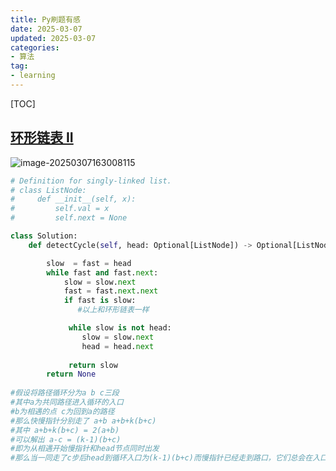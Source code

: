 ```yaml
---
title: Py刷题有感       
date: 2025-03-07
updated: 2025-03-07
categories: 
- 算法
tag:
- learning
---
```


<!-- toc -->

[TOC]

## [环形链表 II](https://leetcode.cn/problems/linked-list-cycle-ii/)

![image-20250307163008115](https://s2.loli.net/2025/03/07/zsu6VMSp7HYlcnQ.png)

```python
# Definition for singly-linked list.
# class ListNode:
#     def __init__(self, x):
#         self.val = x
#         self.next = None

class Solution:
    def detectCycle(self, head: Optional[ListNode]) -> Optional[ListNode]:

        slow  = fast = head
        while fast and fast.next:
            slow = slow.next
            fast = fast.next.next
            if fast is slow:
               #以上和环形链表一样

             while slow is not head:
                slow = slow.next
                head = head.next
                
             return slow
        return None
            
#假设将路径循环分为a b c三段
#其中a为共同路径进入循环的入口
#b为相遇的点 c为回到a的路径
#那么快慢指针分别走了 a+b a+b+k(b+c)
#其中 a+b+k(b+c) = 2(a+b)
#可以解出 a-c = (k-1)(b+c)
#即为从相遇开始慢指针和head节点同时出发
#那么当一同走了c步后head到循环入口为(k-1)(b+c)而慢指针已经走到路口，它们总会在入口相遇
```

